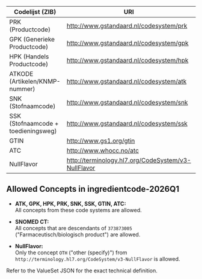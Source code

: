 | Codelijst (ZIB) | URI | OID |
|-----------------|-----|-----|
| PRK (Productcode) | http://www.gstandaard.nl/codesystem/prk | 2.16.840.1.113883.2.4.4.15.32.1.2 |
| GPK (Generieke Productcode) | http://www.gstandaard.nl/codesystem/gpk | 2.16.840.1.113883.2.4.4.15.32.1.3 |
| HPK (Handels Productcode) | http://www.gstandaard.nl/codesystem/hpk | 2.16.840.1.113883.2.4.4.15.32.1.4 |
| ATKODE (Artikelen/KNMP-nummer) | http://www.gstandaard.nl/codesystem/atk | 2.16.840.1.113883.2.4.4.8 |
| SNK (Stofnaamcode) | http://www.gstandaard.nl/codesystem/snk | 2.16.840.1.113883.2.4.4.15.32.1.5 |
| SSK (Stofnaamcode + toedieningsweg) | http://www.gstandaard.nl/codesystem/ssk | 2.16.840.1.113883.2.4.4.15.32.1.6 |
| GTIN | http://www.gs1.org/gtin | 2.16.840.1.113883.2.4.4.15.32.1.7 |
| ATC | http://www.whocc.no/atc | 2.16.840.1.113883.6.73 |
| NullFlavor | http://terminology.hl7.org/CodeSystem/v3-NullFlavor | 2.16.840.1.113883.5.1008 |

## Allowed Concepts in ingredientcode-2026Q1

- **ATK, GPK, HPK, PRK, SNK, SSK, GTIN, ATC:**  
  All concepts from these code systems are allowed.

- **SNOMED CT:**  
  All concepts that are descendants of `373873005` ("Farmaceutisch/biologisch product") are allowed.

- **NullFlavor:**  
  Only the concept `OTH` ("other (specify)") from `http://terminology.hl7.org/CodeSystem/v3-NullFlavor` is allowed.

Refer to the ValueSet JSON for the exact technical definition.